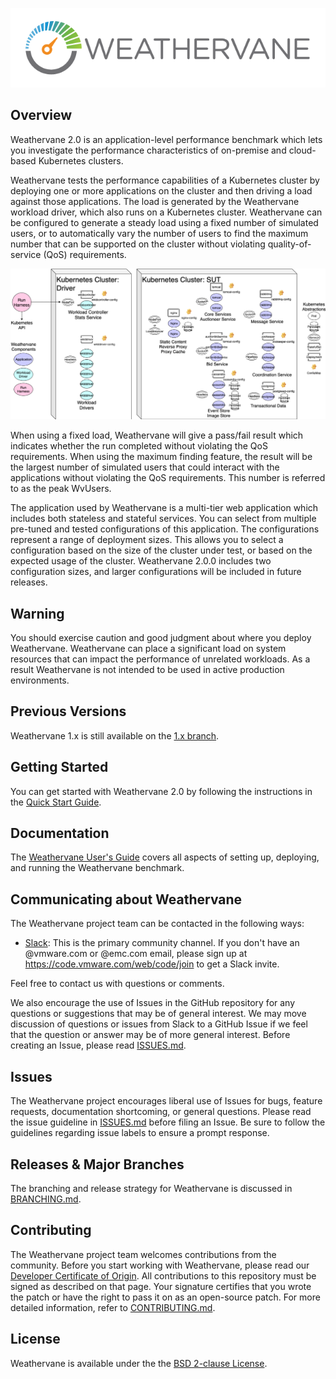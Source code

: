 ![Weathervane](doc/images/VMW-Weathervane-Logo-SML.png)

## Overview

Weathervane 2.0 is an application-level performance benchmark which lets you
investigate the performance characteristics of on-premise and cloud-based
Kubernetes clusters.

Weathervane tests the performance capabilities of a Kubernetes cluster by
deploying one or more applications on the cluster and then driving a load
against those applications.  The load is generated by the Weathervane workload
driver, which also runs on a Kubernetes cluster. Weathervane can be configured
to generate a steady load using a fixed number of simulated users, or to
automatically vary the number of users to find the maximum number that can be
supported on the cluster without violating quality-of-service (QoS)
requirements.

![A Weathervane Deployment](doc/images/wv2Deployment.png)

When using a fixed load, Weathervane will give a pass/fail result which
indicates whether the run completed without violating the QoS requirements.
When using the maximum finding feature, the result will be the largest number of
simulated users that could interact with the applications without violating the
QoS requirements.  This number is referred to as the peak WvUsers.

The application used by Weathervane is a multi-tier web application which
includes both stateless and stateful services. You can select from multiple
pre-tuned and tested configurations of this application.  The configurations
represent a range of deployment sizes. This allows you to select a configuration
based on the size of the cluster under test, or based on the expected usage of
the cluster.  Weathervane 2.0.0 includes two configuration sizes, and larger
configurations will be included in future releases.

## Warning

You should exercise caution and good judgment about where you deploy
Weathervane.  Weathervane can place a significant load on system resources that
can impact the performance of unrelated workloads.  As a result Weathervane is
not intended to be used in active production environments.

## Previous Versions

Weathervane 1.x is still available on the 
[1.x branch](https://github.com/vmware/weathervane/tree/1.x).

## Getting Started

You can get started with Weathervane 2.0 by following the instructions in the 
[Quick Start Guide](doc/userDocs/usersGuide.md#quickstart-guide).

## Documentation

The [Weathervane User's Guide](doc/userDocs/usersGuide.md) covers all aspects
of setting up, deploying, and running the Weathervane benchmark.

## Communicating about Weathervane

The Weathervane project team can be contacted in the following ways:

- [Slack](https://vmwarecode.slack.com/messages/weathervane): This is the
  primary community channel. If you don't have an @vmware.com or @emc.com email,
  please sign up at https://code.vmware.com/web/code/join to get a Slack invite.

Feel free to contact us with questions or comments.  

We also encourage the use of Issues in the GitHub repository for any questions
or suggestions that may be of general interest.  We may move discussion of
questions or issues from Slack to a GitHub Issue if we feel that the question or
answer may be of more general interest.  Before creating an Issue, please read
[ISSUES.md](ISSUES.md).

## Issues

The Weathervane project encourages liberal use of Issues for bugs, feature
requests, documentation shortcoming, or general questions.  Please read the
issue guideline in [ISSUES.md](ISSUES.md) before filing an Issue.  Be sure to
follow the guidelines regarding issue labels to ensure a prompt response.

## Releases & Major Branches

The branching and release strategy for Weathervane is discussed in
[BRANCHING.md](BRANCHING.md).

## Contributing

The Weathervane project team welcomes contributions from the community. Before
you start working with Weathervane, please read our [Developer Certificate of
Origin](https://cla.vmware.com/dco). All contributions to this repository must
be signed as described on that page. Your signature certifies that you wrote the
patch or have the right to pass it on as an open-source patch. For more detailed
information, refer to [CONTRIBUTING.md](CONTRIBUTING.md).

## License

Weathervane is available under the the [BSD 2-clause License](LICENSE.txt).
